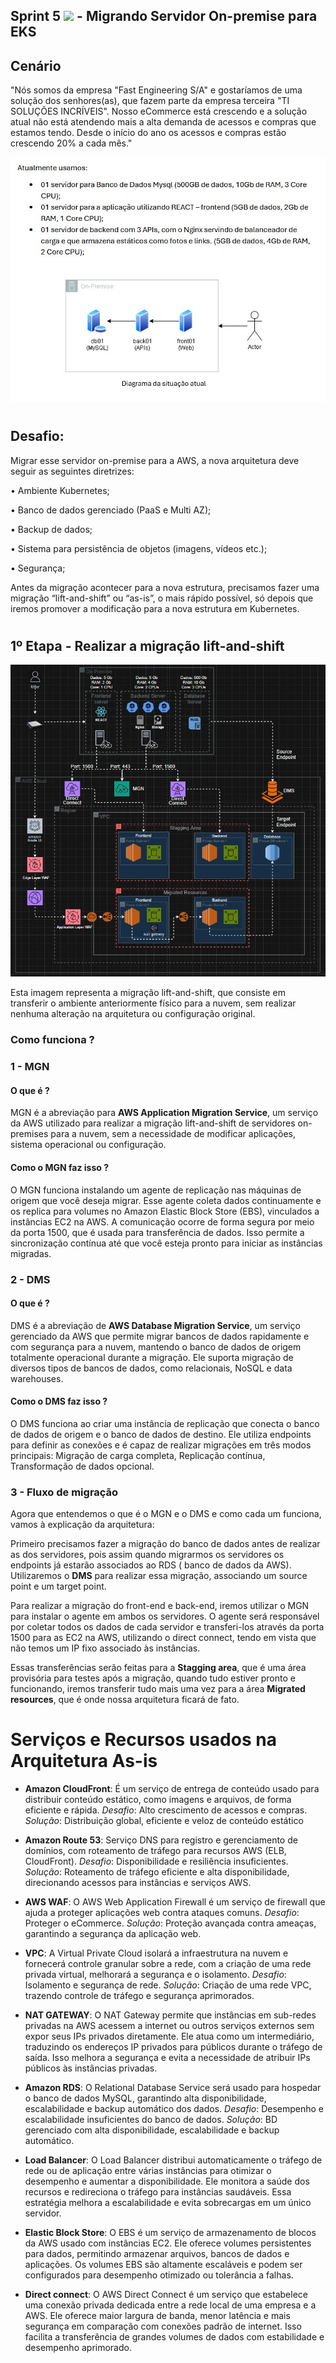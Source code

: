 ## Sprint 5 <img src="https://logospng.org/download/uol/logo-uol-icon-256.png" width="20"/> - Migrando Servidor On-premise para EKS

## Cenário 

"Nós somos da empresa "Fast Engineering S/A" e gostaríamos de uma solução dos senhores(as), que fazem parte da empresa terceira "TI SOLUÇÕES INCRÍVEIS". Nosso eCommerce está crescendo e a solução atual não está atendendo mais a alta demanda de acessos e compras que estamos tendo. Desde o início do ano os acessos e compras estão crescendo 20% a cada mês." 

![.](https://github.com/Rodrigolppz/Compass.Uol-Repo/blob/main/Sprint-5/On-premise.jpg)

#

## Desafio:

Migrar esse servidor on-premise para a AWS, a nova arquitetura deve seguir as seguintes diretrizes:

• Ambiente Kubernetes;
  
• Banco de dados gerenciado (PaaS e Multi AZ);

• Backup de dados;

• Sistema para persistência de objetos (imagens, vídeos etc.);

• Segurança;

Antes da migração acontecer para a nova estrutura, precisamos fazer uma
migração “lift-and-shift” ou “as-is”, o mais rápido possível, só depois que iremos
promover a modificação para a nova estrutura em Kubernetes.

#

## 1º Etapa - Realizar a migração lift-and-shift

![.](https://github.com/Rodrigolppz/Compass.Uol-Repo/blob/main/Sprint-5/Migra%C3%A7%C3%A3o.jpg)

Esta imagem representa a migração lift-and-shift, que consiste em transferir o ambiente anteriormente físico para a nuvem, sem realizar nenhuma alteração na arquitetura ou configuração original.

### Como funciona ? 

### 1 - MGN

#### O que é ?

MGN é a abreviação para <b>AWS Application Migration Service</b>, um serviço da AWS utilizado para realizar a migração lift-and-shift de servidores on-premises para a nuvem, sem a necessidade de modificar aplicações, sistema operacional ou configuração.

#### Como o MGN faz isso ? 

O MGN funciona instalando um agente de replicação nas máquinas de origem que você deseja migrar. Esse agente coleta dados continuamente e os replica para volumes no Amazon Elastic Block Store (EBS), vinculados a instâncias EC2 na AWS. A comunicação ocorre de forma segura por meio da porta 1500, que é usada para transferência de dados. Isso permite a sincronização contínua até que você esteja pronto para iniciar as instâncias migradas.


### 2 - DMS 

#### O que é ? 

DMS é a abreviação de <b>AWS Database Migration Service</b>, um serviço gerenciado da AWS que permite migrar bancos de dados rapidamente e com segurança para a nuvem, mantendo o banco de dados de origem totalmente operacional durante a migração. Ele suporta migração de diversos tipos de bancos de dados, como relacionais, NoSQL e data warehouses.

#### Como o DMS faz isso ? 

O DMS funciona ao criar uma instância de replicação que conecta o banco de dados de origem e o banco de dados de destino. Ele utiliza endpoints para definir as conexões e é capaz de realizar migrações em três modos principais: Migração de carga completa,  Replicação contínua, Transformação de dados opcional.

### 3 - Fluxo de migração

Agora que entendemos o que é o MGN e o DMS e como cada um funciona, vamos à explicação da arquitetura: 

Primeiro precisamos fazer a migração do banco de dados antes de realizar as dos servidores, pois assim quando migrarmos os servidores os endpoints já estarão associados ao RDS ( banco de dados da AWS).
Utilizaremos o <b>DMS</b> para realizar essa migração, associando um source point e um target point. 

Para realizar a migração do front-end e back-end, iremos utilizar o MGN para instalar o agente em ambos os servidores. O agente será responsável por coletar todos os dados de cada servidor e transferi-los através da porta 1500 para as EC2 na AWS, utilizando o direct connect, tendo em vista que não temos um IP fixo associado às instâncias. 

Essas transferências serão feitas para a <b>Stagging area</b>, que é uma área provisória para testes após a migração, quando tudo estiver pronto e funcionando, iremos  transferir tudo mais uma vez para a área <b>Migrated resources</b>, que é onde nossa arquitetura ficará de fato.

#

# Serviços e Recursos usados na Arquitetura As-is

- <b>Amazon CloudFront</b>: 
  É um serviço de entrega de conteúdo usado para distribuir conteúdo estático, como imagens e arquivos, de forma eficiente e rápida.
    *Desafio*: Alto crescimento de acessos e compras. 
    *Solução*: Distribuição global, eficiente e veloz de conteúdo estático
  
- <b>Amazon Route 53</b>:
  Serviço DNS para registro e gerenciamento de domínios, com roteamento de tráfego para recursos AWS (ELB, CloudFront).
    *Desafio*: Disponibilidade e resiliência insuficientes. 
    *Solução*: Roteamento de tráfego eficiente e alta disponibilidade, direcionando acessos para instâncias e serviços AWS.

 - <b>AWS WAF</b>:
  O AWS Web Application Firewall é um serviço de firewall que ajuda a proteger aplicações web contra ataques comuns.
    *Desafio*: Proteger o eCommerce.
    *Solução*: Proteção avançada contra ameaças, garantindo a segurança da aplicação web.

- <b>VPC</b>:
  A Virtual Private Cloud isolará a infraestrutura na nuvem e fornecerá controle granular sobre a rede, com a criação de uma rede privada virtual, melhorará a segurança e o isolamento.
    *Desafio*: Isolamento e segurança de rede.
    *Solução*: Criação de uma rede VPC, trazendo controle de tráfego e segurança aprimorados.

- <b>NAT GATEWAY</b>:
  O NAT Gateway permite que instâncias em sub-redes privadas na AWS acessem a internet ou outros serviços externos sem expor seus IPs privados diretamente. Ele atua como um intermediário, traduzindo os endereços IP privados para públicos durante o tráfego de saída. Isso melhora a segurança e evita a necessidade de atribuir IPs públicos às instâncias privadas.

- <b>Amazon RDS</b>:
  O Relational Database Service será usado para hospedar o banco de dados MySQL, garantindo alta disponibilidade, escalabilidade e backup automático dos dados.
    *Desafio*: Desempenho e escalabilidade insuficientes do banco de dados. 
    *Solução*: BD gerenciado com alta disponibilidade, escalabilidade e backup automático.

- <b>Load Balancer</b>:
 O Load Balancer distribui automaticamente o tráfego de rede ou de aplicação entre várias instâncias para otimizar o desempenho e aumentar a disponibilidade. Ele monitora a saúde dos recursos e redireciona o tráfego para instâncias saudáveis. Essa estratégia melhora a escalabilidade e evita sobrecargas em um único servidor.

- <b>Elastic Block Store</b>:
O EBS é um serviço de armazenamento de blocos da AWS usado com instâncias EC2. Ele oferece volumes persistentes para dados, permitindo armazenar arquivos, bancos de dados e aplicações. Os volumes EBS são altamente escaláveis e podem ser configurados para desempenho otimizado ou tolerância a falhas.

- <b>Direct connect</b>:  O AWS Direct Connect é um serviço que estabelece uma conexão privada dedicada entre a rede local de uma empresa e a AWS. Ele oferece maior largura de banda, menor latência e mais segurança em comparação com conexões padrão de internet. Isso facilita a transferência de grandes volumes de dados com estabilidade e desempenho aprimorado.



 
